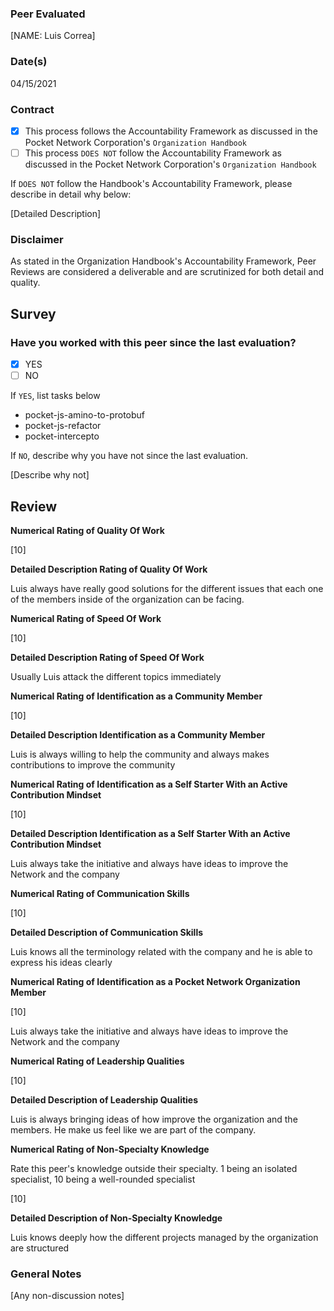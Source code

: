 ### Peer Evaluated
[NAME: Luis Correa]
### Date(s)
04/15/2021
### Contract
- [X] This process follows the Accountability Framework as discussed in the Pocket Network Corporation's `Organization Handbook`
- [ ] This process `DOES NOT` follow the Accountability Framework as discussed in the Pocket Network Corporation's `Organization Handbook`

If `DOES NOT` follow the Handbook's Accountability Framework, please describe in detail why below:

[Detailed Description]
### Disclaimer
As stated in the Organization Handbook's Accountability Framework, Peer Reviews are considered a deliverable and are scrutinized for both detail and quality.
## Survey
### Have you worked with this peer since the last evaluation?
- [X] YES
- [ ] NO

If `YES`, list tasks below
- pocket-js-amino-to-protobuf
- pocket-js-refactor
- pocket-intercepto


If `NO`, describe why you have not since the last evaluation.

[Describe why not]
## Review
**Numerical Rating of Quality Of Work** 

[10]

**Detailed Description Rating of Quality Of Work** 

Luis always have really good solutions for the different issues that each one of the members inside of the organization can be facing.

**Numerical Rating of Speed Of Work** 

[10]

**Detailed Description Rating of Speed Of Work** 

Usually Luis attack the different topics immediately


**Numerical Rating of Identification as a Community Member** 

[10]

**Detailed Description Identification as a Community Member** 

Luis is always willing to help the community and always makes contributions to improve the community

**Numerical Rating of Identification as a Self Starter With an Active Contribution Mindset** 

[10]

**Detailed Description Identification as a Self Starter With an Active Contribution Mindset** 

Luis always take the initiative and always have ideas to improve the Network and the company

**Numerical Rating of Communication Skills** 

[10]

**Detailed Description of Communication Skills** 

Luis knows all the terminology related with the company and he is able to express his ideas clearly

**Numerical Rating of Identification as a Pocket Network Organization Member** 

[10]

Luis always take the initiative and always have ideas to improve the Network and the company

**Numerical Rating of Leadership Qualities** 

[10]

**Detailed Description of Leadership Qualities** 

Luis is always bringing ideas of how improve the organization and the members. He make us feel like we are part of the company.

**Numerical Rating of Non-Specialty Knowledge** 

Rate this peer's knowledge outside their specialty. 1 being an isolated specialist, 10 being a well-rounded specialist

[10]

**Detailed Description of Non-Specialty Knowledge** 

Luis knows deeply how the different projects managed by the organization are structured



### General Notes
[Any non-discussion notes]